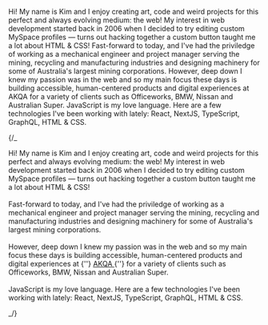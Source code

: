 Hi! My name is Kim and I enjoy creating art, code and weird projects for this perfect and always evolving medium: the web! My interest in web development started back in 2006 when I decided to try editing custom MySpace profiles — turns out hacking together a custom button taught me a lot about HTML & CSS!
Fast-forward to today, and I've had the priviledge of working as a mechanical engineer and project manager serving the mining, recycling and manufacturing industries and designing machinery for some of Australia's largest mining corporations. However, deep down I knew my passion was in the web and so my main focus these days is building accessible, human-centered products and digital experiences at AKQA for a variety of clients such as Officeworks, BMW, Nissan and Australian Super.
JavaScript is my love language. Here are a few technologies I've been working with lately: React, NextJS, TypeScript, GraphQL, HTML & CSS.

{/_ <p className='text-[14px] md:text-base lg:text-lg text-[#858FAD]'>
Hi! My name is Kim and I enjoy creating art, code and weird projects
for this perfect and always evolving medium: the web! My interest in
web development started back in 2006 when I decided to try editing
custom MySpace profiles — turns out hacking together a custom button
taught me a lot about HTML & CSS!
<br />
<br />
Fast-forward to today, and I've had the priviledge of working as a
mechanical engineer and project manager serving the mining, recycling
and manufacturing industries and designing machinery for some of
Australia's largest mining corporations.
<br />
<br />
However, deep down I knew my passion was in the web and so my main
focus these days is building accessible, human-centered products and
digital experiences at {''}
<a
            className='transition-all hover:underline text-[#64FFDB]'
            href='https://www.akqa.com/'
            target='_blank'
          >
AKQA
</a>
{''} for a variety of clients such as Officeworks, BMW, Nissan and
Australian Super.
<br />
<br />
JavaScript is my love language. Here are a few technologies I've been
working with lately: React, NextJS, TypeScript, GraphQL, HTML & CSS.
</p> _/}
